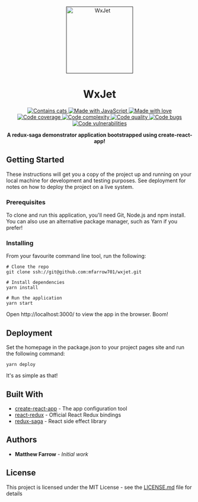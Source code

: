 <p align="center">
  <a href="" target="_blank">
    <img alt="WxJet" title="WxJet" src="" width="180">
  </a>
</p>

<h1 align="center"> WxJet </h1> 

<div align="center">
  <!-- Cats -->
 <a href="">
    <img src="https://forthebadge.com/images/badges/contains-cat-gifs.svg"
      alt="Contains cats" title="Contains cats" />
  </a>
  
  <!-- JavaScript -->
 <a href="">
    <img src="https://forthebadge.com/images/badges/made-with-javascript.svg"
      alt="Made with JavaScript" title="Made with JavaScript" />
  </a>
  
  <!-- With love -->
   <a href="">
      <img src="https://forthebadge.com/images/badges/built-with-love.svg"
        alt="Made with love" title="Made with love" />
    </a>
  
</div>

<div align="center">
  <!-- Coverage -->
 <a href="">
    <img src="https://sonarcloud.io/api/badges/measure?key=wxjet&metric=coverage"
      alt="Code coverage" title="Code coverage" />
  </a>
  
  <!-- Complexity -->
   <a href="">
      <img src="https://sonarcloud.io/api/badges/measure?key=wxjet&metric=function_complexity"
        alt="Code complexity" title="Code complexity" />
    </a>
      
  <!-- Quality -->
   <a href="">
      <img src="https://sonarcloud.io/api/badges/gate?key=wxjet"
        alt="Code quality" title="Code quality" />
    </a> 
              
  <!-- Bugs -->
   <a href="">
      <img src="https://sonarcloud.io/api/badges/measure?key=wxjet&metric=bugs"
        alt="Code bugs" title="Code bugs" />
    </a> 
                  
  <!-- Vulnerabilities -->
   <a href="">
      <img src="https://sonarcloud.io/api/badges/measure?key=wxjet&metric=vulnerabilities"
        alt="Code vulnerabilities" title="Code vulnerabilities" />
    </a> 
</div>

<p align="center">
   <strong> A redux-saga demonstrator application bootstrapped using create-react-app!</strong>
</p>

## Getting Started

These instructions will get you a copy of the project up and running on your local machine for development and testing purposes. See deployment for notes on how to deploy the project on a live system.

### Prerequisites

To clone and run this application, you'll need Git, Node.js and npm install. You can also use an alternative package manager, such as Yarn if you prefer!

### Installing

From your favourite command line tool, run the following:

```
# Clone the repo
git clone ssh://git@github.com:mfarrow701/wxjet.git

# Install dependencies
yarn install

# Run the application
yarn start
```

Open http://localhost:3000/ to view the app in the browser. Boom!

## Deployment

Set the homepage in the package.json to your project pages site and run the following command:

```
yarn deploy
```

It's as simple as that! 

## Built With

* [create-react-app](https://github.com/facebook/create-react-app) - The app configuration tool
* [react-redux](https://github.com/reactjs/react-redux) - Official React Redux bindings
* [redux-saga](https://github.com/redux-saga/redux-saga) - React side effect library

## Authors

* **Matthew Farrow** - *Initial work* 

## License

This project is licensed under the MIT License - see the [LICENSE.md](LICENSE.md) file for details